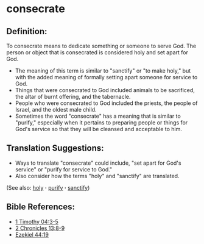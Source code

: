 # consecrate #

## Definition: ##

To consecrate means to dedicate something or someone to serve God. The person or object that is consecrated is considered holy and set apart for God.

* The meaning of this term is similar to "sanctify" or "to make holy," but with the added meaning of formally setting apart someone for service to God.
* Things that were consecrated to God included animals to be sacrificed, the altar of burnt offering, and the tabernacle.
* People who were consecrated to God included the priests, the people of Israel, and the oldest male child.
* Sometimes the word "consecrate" has a meaning that is similar to "purify," especially when it pertains to preparing people or things for God's service so that they will be cleansed and acceptable to him.

## Translation Suggestions: ##

* Ways to translate "consecrate" could include, "set apart for God's service" or "purify for service to God."
* Also consider how the terms "holy" and "sanctify" are translated.

(See also: [holy](../kt/holy.md) **·** [purify](../kt/purify.md) **·** [sanctify](../kt/sanctify.md))

## Bible References: ##

* [1 Timothy 04:3-5](https://door43.org/en/bible/notes/1ti/04/03)
* [2 Chronicles 13:8-9](https://door43.org/en/bible/notes/2ch/13/08)
* [Ezekiel 44:19](https://door43.org/en/bible/notes/ezk/44/19)

